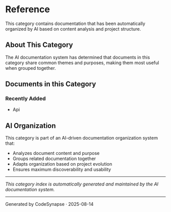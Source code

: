 # Reference

This category contains documentation that has been automatically organized by AI based on content analysis and project structure.

## About This Category

The AI documentation system has determined that documents in this category share common themes and purposes, making them most useful when grouped together.

## Documents in this Category

### Recently Added
- Api

## AI Organization

This category is part of an AI-driven documentation organization system that:
- Analyzes document content and purpose
- Groups related documentation together
- Adapts organization based on project evolution
- Ensures maximum discoverability and usability

---
*This category index is automatically generated and maintained by the AI documentation system.*


---
Generated by CodeSynapse · 2025-08-14